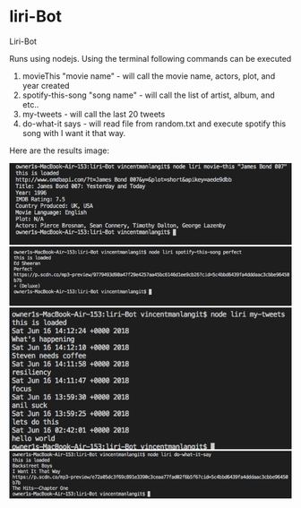 # liri-Bot

Liri-Bot

Runs using nodejs.  Using the terminal following commands can be executed
1) movieThis "movie name"  - will call the movie name, actors, plot, and year created
2) spotify-this-song "song name"  - will call the list of artist, album, and etc..
3) my-tweets - will call the last 20 tweets
4) do-what-it says - will read file from random.txt and execute spotify this song with I want it that way.

Here are the results image:

![alt text](./movieThis.png)
![alt text](./spotify-this-song.png)
![alt text](./My-tweets.png)
![alt text](./DoWhatItSays.png)

